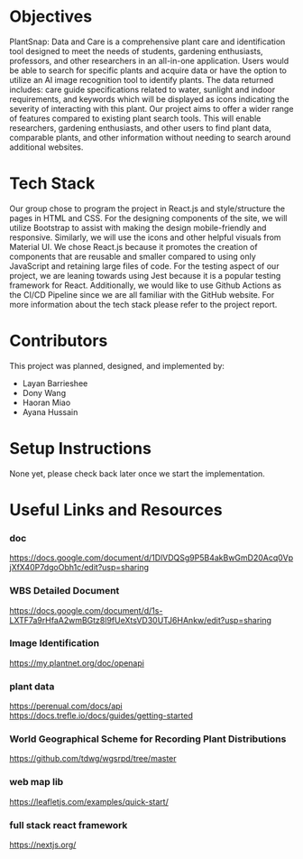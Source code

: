 # Objectives
PlantSnap: Data and Care is a comprehensive plant care and identification tool designed to 
meet the needs of students, gardening enthusiasts, professors, and other researchers in an all-in-one application. Users would be able to search for specific plants and acquire data or have the option to utilize an AI image recognition tool to identify plants. The data returned includes: care guide specifications related to water, sunlight and indoor requirements, and keywords which will be displayed as icons indicating the severity of interacting with this plant. Our project aims to offer a wider range of features compared to existing plant search tools. This will enable researchers, gardening enthusiasts, and other users to find plant data, comparable plants, and other information without needing to search around additional websites.

# Tech Stack
Our group chose to program the project in React.js and style/structure the pages in HTML and CSS. For the designing components of the site, we will utilize Bootstrap to assist with making the design mobile-friendly and responsive. Similarly, we will use the icons and other helpful visuals from Material UI. We chose React.js because it promotes the creation of components that are reusable and smaller compared to using only JavaScript and retaining large files of code. For the testing aspect of our project, we are leaning towards using Jest because it is a popular testing framework for React. Additionally, we would like to use Github Actions as the CI/CD Pipeline since we are all familiar with the GitHub website. For more information about the tech stack please refer to the project report.

# Contributors
This project was planned, designed, and implemented by:
- Layan Barrieshee
- Dony Wang
- Haoran Miao
- Ayana Hussain

# Setup Instructions
None yet, please check back later once we start the implementation.

# Useful Links and Resources

### doc
https://docs.google.com/document/d/1DlVDQSg9P5B4akBwGmD20Acq0VpjXfX40P7dgoObh1c/edit?usp=sharing 
### WBS Detailed Document
https://docs.google.com/document/d/1s-LXTF7a9rHfaA2wmBGtz8l9fUeXtsVD30UTJ6HAnkw/edit?usp=sharing
### Image Identification
https://my.plantnet.org/doc/openapi 
### plant data
https://perenual.com/docs/api \
https://docs.trefle.io/docs/guides/getting-started 
### World Geographical Scheme for Recording Plant Distributions
https://github.com/tdwg/wgsrpd/tree/master 
### web map lib
https://leafletjs.com/examples/quick-start/ 
### full stack react framework
https://nextjs.org/ 





